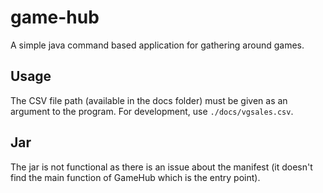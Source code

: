 # game-hub
A simple java command based application for gathering around games.

## Usage

The CSV file path (available in the docs folder) must be given as an argument to the program.
For development, use `./docs/vgsales.csv`.

## Jar

The jar is not functional as there is an issue about the manifest (it doesn't find the main function of GameHub which is the entry point).